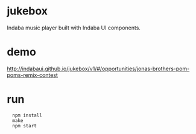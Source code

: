 # jukebox

  Indaba music player built with Indaba UI components.

# demo

http://indabaui.github.io/jukebox/v1/#/opportunities/jonas-brothers-pom-poms-remix-contest


# run

```
  npm install
  make
  npm start
```


